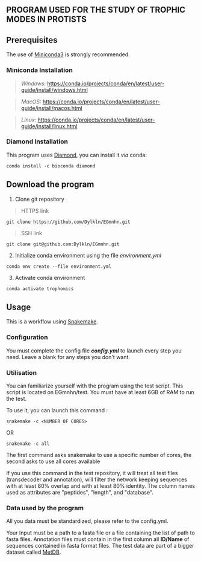 ## PROGRAM USED FOR THE STUDY OF TROPHIC MODES IN PROTISTS

## Prerequisites

The use of [Miniconda3](https://docs.conda.io/en/latest/miniconda.html) is strongly recommended.

### Miniconda Installation

> *Windows:* https://conda.io/projects/conda/en/latest/user-guide/install/windows.html

> *MacOS:* https://conda.io/projects/conda/en/latest/user-guide/install/macos.html

> *Linux:* https://conda.io/projects/conda/en/latest/user-guide/install/linux.html

### Diamond Installation

This program uses [Diamond](https://github.com/bbuchfink/diamond), you can install it *via* conda:

```
conda install -c bioconda diamond
```

## Download the program

1. Clone git repository

> HTTPS link

```
git clone https://github.com/Dylkln/EGmnhn.git
```

> SSH link

```
git clone git@github.com:Dylkln/EGmnhn.git
```

2. Initialize conda environment using the file *environment.yml*

```
conda env create --file environment.yml
```

3. Activate conda environment

```
conda activate trophomics
```

## Usage

This is a workflow using [Snakemake](https://snakemake.readthedocs.io/en/stable/).

### Configuration

You must complete the config file ***config.yml*** to launch every step you need.
Leave a blank for any steps you don't want.


### Utilisation

You can familiarize yourself with the program using the test script.
This script is located on EGmnhn/test. You must have at least 6GB of RAM to run the test.

To use it, you can launch this command :

```
snakemake -c <NUMBER OF CORES>
```

OR

```
snakemake -c all
```

The first command asks snakemake to use a specific number of cores, the second asks to use all cores
available

If you use this command in the test repository, it will treat all test files (transdecoder and
annotation), will filter the network keeping sequences with at least 80% overlap and with at least
80% identity. The column names used as attributes are "peptides", "length", and "database".

### Data used by the program

All you data must be standardized, please refer to the config.yml.

Your Input must be a path to a fasta file or a file containing the list of path to fasta files.
Annotation files must contain in the first column all **ID/Name** of sequences contained in fasta
format files.
The test data are part of a bigger dataset called [MetDB](http://metdb.sb-roscoff.fr/metdb/).